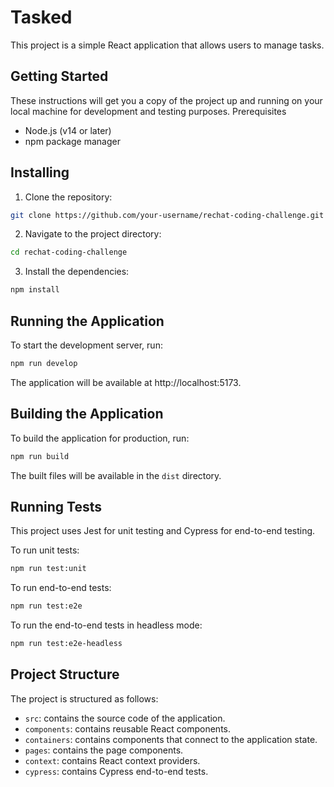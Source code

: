 # Tasked

This project is a simple React application that allows users to manage tasks.

## Getting Started

These instructions will get you a copy of the project up and running on your local machine for development and testing purposes.
Prerequisites

- Node.js (v14 or later)
- npm package manager

## Installing

1. Clone the repository:
```bash
git clone https://github.com/your-username/rechat-coding-challenge.git
```


2. Navigate to the project directory:

```bash
cd rechat-coding-challenge
```


3. Install the dependencies:

```bash
npm install
```

## Running the Application

To start the development server, run:

```bash
npm run develop
```

The application will be available at http://localhost:5173.

## Building the Application

To build the application for production, run:

```bash
npm run build
```

The built files will be available in the `dist` directory.

## Running Tests

This project uses Jest for unit testing and Cypress for end-to-end testing.

To run unit tests:

```bash
npm run test:unit
```

To run end-to-end tests:
```bash
npm run test:e2e
```

To run the end-to-end tests in headless mode:
```bash
npm run test:e2e-headless
```

## Project Structure

The project is structured as follows:

- `src`: contains the source code of the application.
- `components`: contains reusable React components.
- `containers`: contains components that connect to the application state.
- `pages`: contains the page components.
- `context`: contains React context providers.
- `cypress`: contains Cypress end-to-end tests.